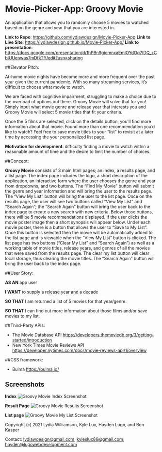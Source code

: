 # Movie-Picker-App: Groovy Movie

An application that allows you to randomly choose 5 movies to watched based on the genre and year that you are interested in. 

**Link to Repo**: https://github.com/lydiawdesign/Movie-Picker-App
**Link to Live Site**: https://lydiawdesign.github.io/Movie-Picker-App/
**Link to presentation**: https://docs.google.com/presentation/d/1hPBn9gicmnxaEmiOYdOq7IDQ_zCblUUenwas7mDfkTY/edit?usp=sharing

##Elevator Pitch: 

At-home movie nights have become more and more frequent over the past year given the current pandemic. With so many streaming services, it’s difficult to choose what movie to watch.

We are faced with cognitive impairment, struggling to make a choice due to the overload of options out there. Groovy Movie will solve that for you! Simply input what movie genre and release year that interests you and Groovy Movie will select 5 movie titles that fit your criteria. 

Once the 5 films are selected, click on the details button, you'll find more information about that movie. Found more than one recommendation you’d like to watch? Feel free to save movie titles to your “list” to revisit at a later time by accessing the your personalized list page.


**Motivation for development**: difficulty finding a movie to watch within a reasonable amount of time and the desire to limit the number of choices. 

##Concept:

**Groovy Movie** consists of 3 main html pages; an index, a results page, and a list page. The index page includes the logo, a short description of the application, an interactive form where the user chooses the genre and year from dropdowns, and two buttons. The “Find My Movie” button will submit the genre and year information and will bring the user to the results page. The “View My List” button will bring the user to the list page. 
Once on the results page, the user will see two buttons called “View My List” and “Search Again”; the “Search Again” button will bring the user back to the index page to create a new search with new criteria. Below those buttons, there will be 5 movie recommendations displayed. If the user clicks the movie poster image then a short synopsis will appear below. Under each movie poster, there is a button that allows the user to “Save to My List”. Once this button is selected then the movie will be automatically added to the list page and is viewable when the “View My List” button is clicked. 
The list page has two buttons (“Clear My List” and “Search Again”) as well as a working table of movie titles, release years, and genres of all the movies that were saved from the results page. The clear my list button will clear local storage, thus clearing the movie titles. The “Search Again” button will bring the user back to the index page.


##User Story:

**AS AN**
app user

**I WANT**
to supply a release year and a decade

**SO THAT**
I am returned a list of 5 movies for
that year/genre.

**SO THAT**
I can find out more
information about those films  and/or save movies to my list.

##Third-Party APIs: 
- The Movie Database API https://developers.themoviedb.org/3/getting-started/introduction
- New York Times Movie Reviews API https://developer.nytimes.com/docs/movie-reviews-api/1/overview

##CSS framework: 
- Bulma https://bulma.io/

## Screenshots

**Index**
![Groovy Movie Index Screenshot](https://user-images.githubusercontent.com/87274229/133634837-5f2e80da-3d47-4450-8356-e8f0c7fffa7a.jpg)


**Result Page**
![Groovy Movie Results Screenshot](https://user-images.githubusercontent.com/87274229/133634952-76ab8a39-2053-472e-8deb-2dc507ed691b.jpg)


**List page**
![Groovy Movie My List Screenshot](https://user-images.githubusercontent.com/87274229/133634878-3cc81716-fd54-4656-a49e-8d158e9109d6.jpg)

Copyright (c) 2021 Lydia Williamson, Kyle Lux, Hayden Lugo, and Ben Kasper

Contact: lydiawdesign@gmail.com, kyleslux86@gmail.com, hayden@lugowebdevelopment.com

